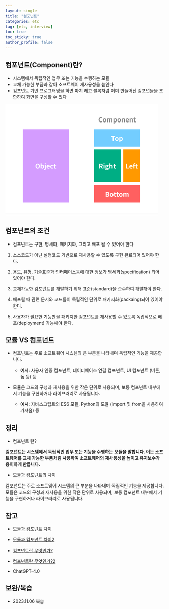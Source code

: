 ```yaml
---
layout: single
title: "컴포넌트"
categories: etc
tag: [etc, interview]
toc: true
toc_sticky: true
author_profile: false
---
```

## 컴포넌트(Component)란?

* 시스템에서 독립적인 업무 또는 기능을 수행하는 모듈
* 교체 가능한 부품과 같아 소프트웨어 재사용성을 높인다
* 컴포넌트 기반 프로그래밍을 하면 마치 레고 블록처럼 이미 만들어진 컴포넌들을 조합하여 화면을 구성할 수 있다

![image-20220802103620337](../../images/2022-08-02-컴포넌트/image-20220802103620337.png)



## 컴포넌트의 조건

* 컴포넌트는 구현, 명세화, 패키지화, 그리고 배포 될 수 있어야 한다

1) 소스코드가 아닌 실행코드 기반으로 재사용할 수 있도록 구현 완료되어 있어야 한다.

2) 용도, 유형, 기술표준과 인터페이스등에 대한 정보가 명세화(specification) 되어 있어야 한다.
3) 교체가능한 컴포넌트를 개발하기 위해 표준(standard)을 준수하여 개발해야 한다.
4) 배포될 때 관련 문서와 코드들이 독립적인 단위로 패키지화(packaing)되어 있어야 한다.
5) 사용자가 필요한 기능만을 패키지한 컴포넌트를 재사용할 수 있도록 독립적으로 배포(deployment) 가능해야 한다.



## 모듈 VS 컴포넌트

* 컴포넌트는 주로 소프트웨어 시스템의 큰 부분을 나타내며 독립적인 기능을 제공합니다.
  * **예시:** 사용자 인증 컴포넌트, 데이터베이스 연결 컴포넌트, UI 컴포넌트 (버튼, 폼 등) 등

* 모듈은 코드의 구성과 재사용을 위한 작은 단위로 사용되며, 보통 컴포넌트 내부에서 기능을 구현하거나 라이브러리로 사용됩니다.
  * **예시:** 자바스크립트의 ES6 모듈, Python의 모듈 (import 및 from을 사용하여 가져옴) 등




## 정리

* 컴포넌트 란?

**컴포넌트는 시스템에서 독립적인 업무 또는 기능을 수행하는 모듈을 말합니다. 이는 소프트웨어를 교체 가능한 부품처럼 사용하여 소프트웨어의 재사용성을 높이고 유지보수가 용이하게 만듭니다.** 

* 모듈과 컴포넌트의 차이

컴포넌트는 주로 소프트웨어 시스템의 큰 부분을 나타내며 독립적인 기능을 제공합니다. 모듈은 코드의 구성과 재사용을 위한 작은 단위로 사용되며, 보통 컴포넌트 내부에서 기능을 구현하거나 라이브러리로 사용됩니다.



## 참고

* <a href="https://doubled.tistory.com/22" target="_blank">모듈과 컴포넌트 차이</a>

* <a href="https://cluster-taek.tistory.com/18" target="_blank">모듈과 컴포넌트 차이2</a>

* <a href="https://hanamon.kr/%EC%BB%B4%ED%8F%AC%EB%84%8C%ED%8A%B8-component%EB%9E%80/" target="_blank">컴포넌트란 무엇인가?</a>

* <a href="https://thefif19wlsvy.tistory.com/24" target="_blank">컴포넌트란 무엇인가?2</a>

* ChatGPT-4.0



## 보완/복습

* 2023.11.06 복습
